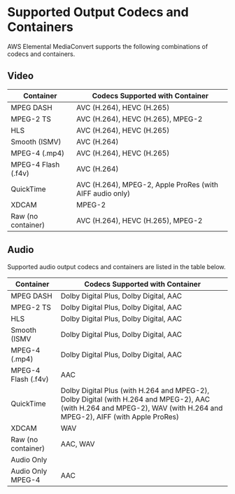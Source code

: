 # Supported Output Codecs and Containers<a name="reference-codecs-containers"></a>

AWS Elemental MediaConvert supports the following combinations of codecs and containers\.

## Video<a name="reference-codecs-containers-output-video"></a>


| Container | Codecs Supported with Container | 
| --- | --- | 
| MPEG DASH | AVC \(H\.264\), HEVC \(H\.265\) | 
| MPEG\-2 TS | AVC \(H\.264\), HEVC \(H\.265\), MPEG\-2 | 
| HLS | AVC \(H\.264\), HEVC \(H\.265\) | 
| Smooth \(ISMV\) | AVC \(H\.264\) | 
| MPEG\-4 \(\.mp4\) | AVC \(H\.264\), HEVC \(H\.265\) | 
| MPEG\-4 Flash \(\.f4v\) | AVC \(H\.264\) | 
| QuickTime | AVC \(H\.264\), MPEG\-2, Apple ProRes \(with AIFF audio only\) | 
| XDCAM | MPEG\-2 | 
| Raw \(no container\) | AVC \(H\.264\), HEVC \(H\.265\), MPEG\-2 | 

## Audio<a name="reference-codecs-containers-output-audio"></a>

Supported audio output codecs and containers are listed in the table below\.


| Container | Codecs Supported with Container | 
| --- | --- | 
| MPEG DASH | Dolby Digital Plus, Dolby Digital, AAC | 
| MPEG\-2 TS | Dolby Digital Plus, Dolby Digital, AAC | 
| HLS | Dolby Digital Plus, Dolby Digital, AAC | 
| Smooth \(ISMV | Dolby Digital Plus, Dolby Digital, AAC | 
| MPEG\-4 \(\.mp4\) | Dolby Digital Plus, Dolby Digital, AAC | 
| MPEG\-4 Flash \(\.f4v\) | AAC | 
| QuickTime | Dolby Digital Plus \(with H\.264 and MPEG\-2\), Dolby Digital \(with H\.264 and MPEG\-2\), AAC \(with H\.264 and MPEG\-2\), WAV \(with H\.264 and MPEG\-2\), AIFF \(with Apple ProRes\) | 
| XDCAM | WAV | 
| Raw \(no container\) | AAC, WAV | 
| Audio Only |  | 
| Audio Only MPEG\-4 | AAC | 